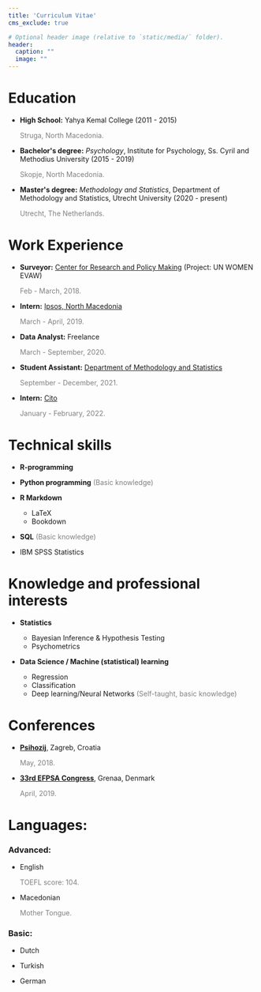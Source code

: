 ```yaml
---
title: 'Curriculum Vitae'
cms_exclude: true

# Optional header image (relative to `static/media/` folder).
header:
  caption: ""
  image: ""
---
```


# Education

 - **High School:** Yahya Kemal College (2011 - 2015)
 
     <span style="color: grey;">Struga, North Macedonia.</span>
     
 - **Bachelor's degree:** *Psychology*, Institute for Psychology, Ss. Cyril and Methodius University (2015 - 2019)
 
     <span style="color: grey;">Skopje, North Macedonia.</span>
     
 - **Master's degree:** *Methodology and Statistics*, Department of Methodology and Statistics, Utrecht University (2020 - present)
 
     <span style="color: grey;">Utrecht, The Netherlands.</span>
    

# Work Experience 

 - **Surveyor:** [Center for Research and Policy Making](http://www.crpm.org.mk/) (Project: UN WOMEN EVAW)
 
    <span style="color: grey;">Feb - March, 2018.</span>
    
 - **Intern:** [Ipsos, North Macedonia](https://www.ipsos.com/mk-mk)

     <span style="color: grey;">March - April, 2019.</span>
     
 - **Data Analyst:** Freelance 

    <span style="color: grey;">March - September, 2020.</span>
    
 - **Student Assistant:** [Department of Methodology and Statistics](https://www.uu.nl/en/organisation/methodology-and-statistics)

   <span style="color: grey;">September - December, 2021.</span>
   
 - **Intern:** [Cito](https://www.cito.com/)
   
   <span style="color: grey;">January - February, 2022.</span>


# Technical skills
 
 - **R-programming**
  
 - **Python programming**
    <span style="color: grey;">(Basic knowledge)</span>
 
 - **R Markdown**
   
   - LaTeX
   - Bookdown
 
 - **SQL** 
   <span style="color: grey;">(Basic knowledge)</span>
   
 - IBM SPSS Statistics
 
# Knowledge and professional interests

 - **Statistics**
  
   - Bayesian Inference & Hypothesis Testing
   - Psychometrics
  
 - **Data Science / Machine (statistical) learning**
 
   - Regression
   - Classification
   - Deep learning/Neural Networks <span style="color: grey;">(Self-taught, basic knowledge)</span>

# Conferences 

 - [**Psihozij**](https://psihozij.wixsite.com/psihozij/o-nama), Zagreb, Croatia
  
   <span style="color: grey;">May, 2018.</span>
  
 - [**33rd EFPSA Congress**](https://efpsa.org/), Grenaa, Denmark
 
   <span style="color: grey;">April, 2019.</span>

# Languages:

### Advanced:

 - English 
 
   <span style="color: grey;">TOEFL score: 104.</span>
 
 - Macedonian
 
   <span style="color: grey;">Mother Tongue.</span>
 
### Basic:

 - Dutch
 
 - Turkish
 
 - German
